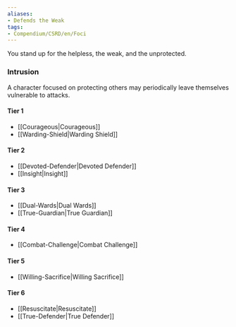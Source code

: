 ```yaml
---  
aliases:  
- Defends the Weak  
tags:  
- Compendium/CSRD/en/Foci  
---
```

  
You stand up for the helpless, the weak, and the unprotected.  
 ### Intrusion  
A character focused on protecting others may periodically leave themselves vulnerable to attacks.
  
#### Tier 1  
* [[Courageous|Courageous]]  
* [[Warding-Shield|Warding Shield]]  
#### Tier 2  
  
* [[Devoted-Defender|Devoted Defender]]  
* [[Insight|Insight]]  
#### Tier 3  
  
  - [[Dual-Wards|Dual Wards]]  
  - [[True-Guardian|True Guardian]]  
#### Tier 4  
  
* [[Combat-Challenge|Combat Challenge]]  
#### Tier 5  
  
* [[Willing-Sacrifice|Willing Sacrifice]]  
#### Tier 6  
  
  - [[Resuscitate|Resuscitate]]  
  - [[True-Defender|True Defender]]  
